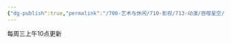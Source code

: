 ```yaml
---
{"dg-publish":true,"permalink":"/700-艺术与休闲/710-影视/713-动漫/吞噬星空/","tags":["追剧/动漫"],"noteIcon":""}
---
```


每周三上午10点更新